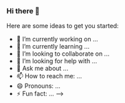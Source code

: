 ### Hi there 👋

<!--
**ItzSHIV/ItzSHIV** is a ✨ _special_ ✨ repository because its `README.md` (this file) appears on your GitHub profile.

![GitHub Activity Graph](https://activity-graph.herokuapp.com/graph?username=ItzSHIV&theme=xcode)

![Praveen GitHub Statistics](https://github-readme-stats.vercel.app/api?username=ItzSHIV&show_icons=true)

<!-- ![Top Languages](https://github-readme-stats.vercel.app/api/top-langs/?username=ItzSHIV) -->



Here are some ideas to get you started:

- 🔭 I’m currently working on ...
- 🌱 I’m currently learning ...
- 👯 I’m looking to collaborate on ...
- 🤔 I’m looking for help with ...
- 💬 Ask me about ...
- 📫 How to reach me: ...
- 😄 Pronouns: ...
- ⚡ Fun fact: ...
-->
